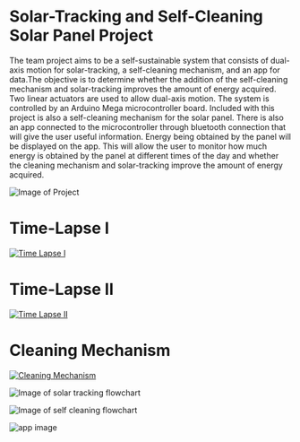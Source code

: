 # Solar-Tracking and Self-Cleaning Solar Panel Project
The team project aims to be a self-sustainable system that consists of dual-axis motion
for solar-tracking, a self-cleaning mechanism, and an app for data.The objective
is to determine whether the addition of the self-cleaning mechanism and solar-tracking improves the amount of energy acquired. Two linear actuators are
used to allow dual-axis motion. The system is controlled by an Arduino
Mega microcontroller board. Included with this project is also a self-cleaning
mechanism for the solar panel. There is also an app connected to the
microcontroller through bluetooth connection that will give the user useful
information. Energy being obtained by the panel will be displayed on the app.
This will allow the user to monitor how much energy is obtained by the panel at
different times of the day and whether the cleaning mechanism and solar-tracking improve the amount of energy acquired.

![Image of Project](https://i.ibb.co/jzwz8Jy/spp.png)
# Time-Lapse I
[![Time Lapse I](https://www.youtube.com/watch?v=nHQxozKw_I4.jpg)](https://www.youtube.com/watch?v=nHQxozKw_I4)
# Time-Lapse II
[![Time Lapse II](https://www.youtube.com/watch?v=fySQ2j2NUQo.jpg)](https://www.youtube.com/watch?v=fySQ2j2NUQo)
# Cleaning Mechanism
[![Cleaning Mechanism](https://www.youtube.com/watch?v=xunRbjFUsbE.jpg)](https://www.youtube.com/watch?v=xunRbjFUsbE)


![Image of solar tracking flowchart](https://i.ibb.co/L09BvRC/stflowchart.png)

![Image of self cleaning flowchart](https://i.ibb.co/PMtKYQV/mflowchart.png)

![app image](https://i.ibb.co/JzkjMtM/appimage.png)





